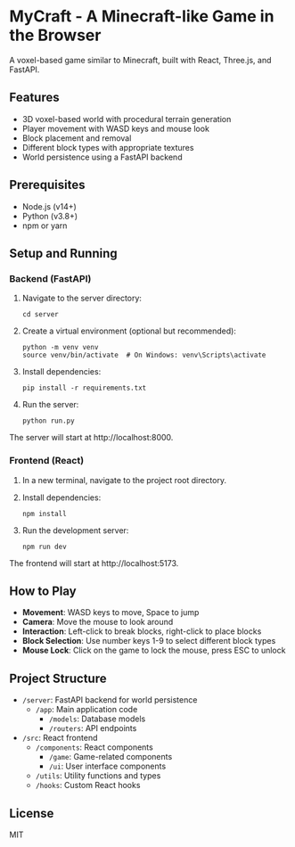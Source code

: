# MyCraft - A Minecraft-like Game in the Browser

A voxel-based game similar to Minecraft, built with React, Three.js, and FastAPI.

## Features

- 3D voxel-based world with procedural terrain generation
- Player movement with WASD keys and mouse look
- Block placement and removal
- Different block types with appropriate textures
- World persistence using a FastAPI backend

## Prerequisites

- Node.js (v14+)
- Python (v3.8+)
- npm or yarn

## Setup and Running

### Backend (FastAPI)

1. Navigate to the server directory:
   ```
   cd server
   ```

2. Create a virtual environment (optional but recommended):
   ```
   python -m venv venv
   source venv/bin/activate  # On Windows: venv\Scripts\activate
   ```

3. Install dependencies:
   ```
   pip install -r requirements.txt
   ```

4. Run the server:
   ```
   python run.py
   ```

The server will start at http://localhost:8000.

### Frontend (React)

1. In a new terminal, navigate to the project root directory.

2. Install dependencies:
   ```
   npm install
   ```

3. Run the development server:
   ```
   npm run dev
   ```

The frontend will start at http://localhost:5173.

## How to Play

- **Movement**: WASD keys to move, Space to jump
- **Camera**: Move the mouse to look around
- **Interaction**: Left-click to break blocks, right-click to place blocks
- **Block Selection**: Use number keys 1-9 to select different block types
- **Mouse Lock**: Click on the game to lock the mouse, press ESC to unlock

## Project Structure

- `/server`: FastAPI backend for world persistence
  - `/app`: Main application code
    - `/models`: Database models
    - `/routers`: API endpoints
- `/src`: React frontend
  - `/components`: React components
    - `/game`: Game-related components
    - `/ui`: User interface components
  - `/utils`: Utility functions and types
  - `/hooks`: Custom React hooks

## License

MIT
